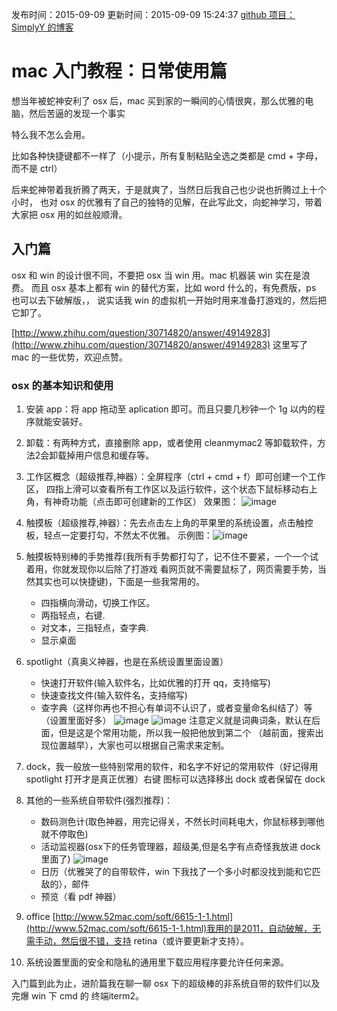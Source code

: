 发布时间：2015-09-09
更新时间：2015-09-09 15:24:37
[github 项目：SimplyY 的博客](https://github.com/SimplyY/Blog/)
 
# mac 入门教程：日常使用篇

想当年被蛇神安利了 osx 后，mac 买到家的一瞬间的心情很爽，那么优雅的电脑，然后苦逼的发现一个事实

特么我不怎么会用。

比如各种快捷键都不一样了（小提示，所有复制粘贴全选之类都是 cmd + 字母，而不是 ctrl）

后来蛇神带着我折腾了两天，于是就爽了，当然日后我自己也少说也折腾过上十个小时，
也对 osx 的优雅有了自己的独特的见解，在此写此文，向蛇神学习，带着大家把 osx 用的如丝般顺滑。

## 入门篇

osx 和 win 的设计很不同，不要把 osx 当 win 用。mac 机器装 win 实在是浪费。
而且 osx 基本上都有 win 的替代方案，比如 word 什么的，有免费版，ps 也可以去下破解版，，
说实话我 win 的虚拟机一开始时用来准备打游戏的，然后把它卸了。

[http://www.zhihu.com/question/30714820/answer/49149283](http://www.zhihu.com/question/30714820/answer/49149283) 这里写了 mac 的一些优势，欢迎点赞。

### osx 的基本知识和使用

1. 安装 app：将 app 拖动至 aplication 即可。而且只要几秒钟一个 1g 以内的程序就能安装好。
2. 卸载：有两种方式，直接删除 app，或者使用 cleanmymac2 等卸载软件，方法2会卸载掉用户信息和缓存等。

3. 工作区概念（超级推荐,神器）：全屏程序（ctrl + cmd + f）即可创建一个工作区，
四指上滑可以查看所有工作区以及运行软件，这个状态下鼠标移动右上角，有神奇功能（点击即可创建新的工作区）
效果图：
![image](https://cloud.githubusercontent.com/assets/8455579/9296594/0c37ddf4-44c3-11e5-9f3b-15b996a34a43.png)
4. 触摸板（超级推荐,神器）：先去点击左上角的苹果里的系统设置，点击触控板，轻点一定要打勾，不然太不优雅。
示例图：![image](https://cloud.githubusercontent.com/assets/8455579/9296612/7a68d198-44c3-11e5-884a-b0a3353b41cd.png)
5. 触摸板特别棒的手势推荐(我所有手势都打勾了，记不住不要紧，一个一个试着用，你就发现你以后除了打游戏
    看网页就不需要鼠标了，网页需要手势，当然其实也可以快捷键)，下面是一些我常用的。
    - 四指横向滑动，切换工作区。
    - 两指轻点，右键.
    - 对文本，三指轻点，查字典.
    - 显示桌面
6. spotlight（真奥义神器，也是在系统设置里面设置）
    - 快速打开软件(输入软件名，比如优雅的打开 qq，支持缩写)
    - 快速查找文件(输入软件名，支持缩写)
    - 查字典（这样你再也不担心有单词不认识了，或者变量命名纠结了）等（设置里面好多）
![image](https://cloud.githubusercontent.com/assets/8455579/9296716/8a0ff7f0-44c5-11e5-90fb-a49f5d23ce90.png)
![image](https://cloud.githubusercontent.com/assets/8455579/9296720/963a6722-44c5-11e5-8db2-3b707a9c243a.png)
注意定义就是词典词条，默认在后面，但是这是个常用功能，所以我一般把他放到第二个
（越前面，搜索出现位置越早），大家也可以根据自己需求来定制。
7. dock，我一般放一些特别常用的软件，和名字不好记的常用软件（好记得用 spotlight
打开才是真正优雅）右键 图标可以选择移出 dock 或者保留在 dock
8. 其他的一些系统自带软件(强烈推荐)：
    - 数码测色计(取色神器，用完记得关，不然长时间耗电大，你鼠标移到哪他就不停取色)
    - 活动监视器(osx下的任务管理器，超级美,但是名字有点奇怪我放进 dock 里面了) ![image](https://cloud.githubusercontent.com/assets/8455579/9296851/489194ac-44c8-11e5-8b3a-74d31f2aadec.png)
    - 日历（优雅哭了的自带软件，win 下我找了一个多小时都没找到能和它匹敌的），邮件
    - 预览（看 pdf 神器）
9. office [http://www.52mac.com/soft/6615-1-1.html](http://www.52mac.com/soft/6615-1-1.html)我用的是2011，自动破解，无需手动，然后很不错，支持 retina（或许要更新才支持）。
10. 系统设置里面的安全和隐私的通用里下载应用程序要允许任何来源。



入门篇到此为止，进阶篇我在聊一聊 osx 下的超级棒的非系统自带的软件们以及完爆 win 下 cmd 的
终端iterm2。
